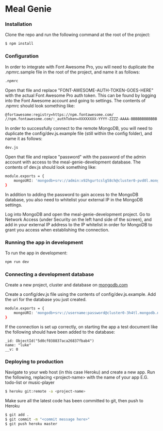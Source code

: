 # Meal Genie

### Installation

Clone the repo and run the following command at the root of the project:

```sh
$ npm install
```

### Configuration

In order to integrate with Font Awesome Pro, you will need to duplicate the .npmrc.sample file in the root of the project, and name it as follows:

```sh
.npmrc
```

Open that file and replace "FONT-AWESOME-AUTH-TOKEN-GOES-HERE" with the actual Font Awesome Pro auth token. This can be found by logging into the Font Awesome account and going to settings. The contents of .npmrc should look something like:

```sh
@fortawesome:registry=https://npm.fontawesome.com/
//npm.fontawesome.com/:_authToken=XXXXXXXX-YYYY-ZZZZ-AAAA-BBBBBBBBBBBB
```

In order to successfully connect to the remote MongoDB, you will need to duplicate the config/dev.js.example file (still within the config folder), and name it as follows:

```sh
dev.js
```

Open that file and replace "password" with the password of the admin account with access to the meal-genie-development database. The contents of dev.js should look something like:

```sh
module.exports = {
    mongoURI: 'mongodb+srv://admin:x92hgurtcslg58ch@cluster0-pvd0l.mongodb.net/meal-genie-development?retryWrites=true&w=majority'
}
```

In addition to adding the password to gain access to the MongoDB database, you also need to whitelist your external IP in the MongoDB settings.

Log into MongoDB and open the meal-genie-development project. Go to Network Access (under Security on the left hand side of the screen), and add in your external IP address to the IP whitelist in order for MongoDB to grant you access when establishing the connection.

### Running the app in development

To run the app in development:

```sh
npm run dev
```

### Connecting a development database

Create a new project, cluster and database on [mongodb.com](https://cloud.mongodb.com/v2#/org/5d010935014b764d90359b5a/projects/create)

Create a config/dev.js file using the contents of config/dev.js.example. Add the uri for the database you just created.

```sh
module.exports = {
    mongoURI: 'mongodb+srv://username:password@cluster0-3h4tl.mongodb.net/test?retryWrites=true&w=majority'
}
```

If the connection is set up correctly, on starting the app a test document like the following should have been added to the database:

```
_id: ObjectId("5d0cf038837aca26837fbab4")
name: "luke"
__v: 0
```

### Deploying to production

Navigate to your web host (in this case Heroku) and create a new app.
Run the following, replacing \<project-name> with the name of your app E.G. todo-list or music-player

```sh
$ heroku git:remote -a <project-name>
```

Make sure all the latest code has been committed to git, then push to Heroku

```sh
$ git add .
$ git commit -m "<commit message here>"
$ git push heroku master
```
